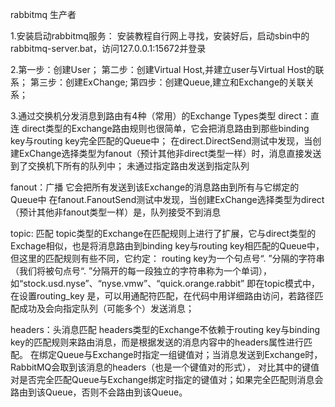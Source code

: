 rabbitmq 生产者

1.安装启动rabbitmq服务：
    安装教程自行网上寻找，安装好后，启动sbin中的rabbitmq-server.bat，访问127.0.0.1:15672并登录
    
2.第一步：创建User；
  第二步：创建Virtual Host,并建立user与Virtual Host的联系；
  第三步：创建ExChange;
  第四步：创建Queue,建立和Exchange的关联关系；
  
3.通过交换机分发消息到路由有4种（常用）的Exchange Types类型
direct：直连
    direct类型的Exchange路由规则也很简单，它会把消息路由到那些binding key与routing key完全匹配的Queue中；
    在direct.DirectSend测试中发现，当创建ExChange选择类型为fanout（预计其他非direct类型一样）时，消息直接发送到了交换机下所有的队列中；
未通过指定路由发送到指定队列

fanout：广播
    它会把所有发送到该Exchange的消息路由到所有与它绑定的Queue中
    在fanout.FanoutSend测试中发现，当创建ExChange选择类型为direct（预计其他非fanout类型一样）是，队列接受不到消息

topic: 匹配
    topic类型的Exchange在匹配规则上进行了扩展，它与direct类型的Exchage相似，也是将消息路由到binding key与routing key相匹配的Queue中，但这里的匹配规则有些不同，它约定：
    routing key为一个句点号“. ”分隔的字符串（我们将被句点号“. ”分隔开的每一段独立的字符串称为一个单词），如“stock.usd.nyse”、“nyse.vmw”、“quick.orange.rabbit”
    即在topic模式中，在设置routing_key 是，可以用通配符匹配，在代码中用详细路由访问，若路径匹配成功及会向指定队列（可能多个）发送消息；

headers：头消息匹配
    headers类型的Exchange不依赖于routing key与binding key的匹配规则来路由消息，而是根据发送的消息内容中的headers属性进行匹配。
    在绑定Queue与Exchange时指定一组键值对；当消息发送到Exchange时，RabbitMQ会取到该消息的headers（也是一个键值对的形式），
对比其中的键值对是否完全匹配Queue与Exchange绑定时指定的键值对；如果完全匹配则消息会路由到该Queue，否则不会路由到该Queue。
     

   